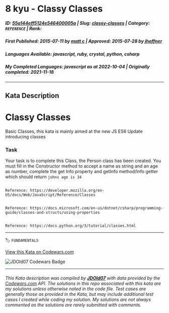 # 8 kyu - Classy Classes

##### **ID**: [55a144eff5124e546400005a](https://www.codewars.com/kata/55a144eff5124e546400005a) | **Slug**: [classy-classes](https://www.codewars.com/kata/55a144eff5124e546400005a) | **Category**: `REFERENCE` | **Rank**: <span style="color:white">8 kyu</span>

##### **First Published**: 2015-07-11 ***by*** [matt c](https://www.codewars.com/users/matt%20c) | **Approved**: 2015-07-28 ***by*** [jhoffner](https://www.codewars.com/users/jhoffner)

##### **Languages Available**: javascript, ruby, crystal, python, csharp

##### **My Completed Languages**: javascript ***as at*** 2022-10-04 | **Originally completed**: 2021-11-18

---

## Kata Description


# Classy Classes 



Basic Classes, this kata is mainly aimed at the new JS ES6 Update introducing classes



### Task 



Your task is to complete this Class, the Person class has been created. You must fill in the Constructor method to accept a name as string and an age as number, complete the get Info property and getInfo method/Info getter which should return <code>johns age is 34</code>



```if:javascript

Reference: https://developer.mozilla.org/en-US/docs/Web/JavaScript/Reference/Classes

```

```if:csharp

Reference: https://docs.microsoft.com/en-us/dotnet/csharp/programming-guide/classes-and-structs/using-properties

```

```if:python

Reference: https://docs.python.org/3/tutorial/classes.html

```

---


🏷 `FUNDAMENTALS`


[View this Kata on Codewars.com](https://www.codewars.com/kata/55a144eff5124e546400005a)

![](https://www.codewars.com/users/jdold07/badges/large "JDOld07 Codewars Badge")

---

###### *This Kata description was compiled by [**JDOld07**](https://tpstech.dev) with data provided by the [Codewars.com](https://www.codewars.com) API.  The solutions in this repo associated with this kata are my solutions unless otherwise noted in the code file.  Test cases are generally those as provided in the Kata, but may include additional test cases I created while coding my solution.  My solutions are not always commented as the solutions are rarely submitted with comments.*
